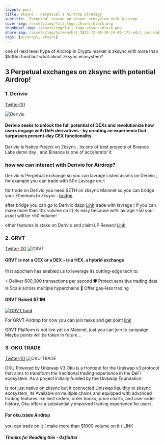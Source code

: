 ```yaml
---
layout: post
title: zksync - Perpetual's Airdrop Strategy
subtitle:  Perpetual season on zksync ecosystem with Airdrop
cover-img: /assets/img/full_logo_zksync-black.png
thumbnail-img: /assets/img/full_logo_zksync-black.png
share-img: /assets/img/Screenshot_2023-12-08-19-24-48-172-edit_com.android.chrome.jpg
tags: [airdrops, zksync]
---
```


one of next level hype of Airdrop in Crypto market is zksync with more than $500m fund
but what about zksync ecosystem?

## 3 Perpetual exchanges on zksync with potential Airdrop!


### 1. Derivio 
[Twitter(X)](https://x.com/derivio_xyz)

![Derivio](https://pbs.twimg.com/profile_banners/1512979915922096131/1695723439/1080x360)
#### Derivio seeks to unlock the full potential of DEXs and revolutionize how users engage with DeFi derivatives - by creating an experience that surpasses present-day CEX functionality.


 Derivio is Native Project on Zksync , its one of best projects of Binance Labs demo day , and Binance is one of accelerator it

### how we can interact with Derivio for Airdrop?

Derivio is Perpetual exchange so you can lavrage Listed assets on Derivio , for example you can trade with 50× Lavrage on it

for trade on Derivio you need $ETH on zksync Mainnet
so you can bridge your Ethereum to zksync :
[bridge](https://www.txsync.io)

after bridge you can go to Derivio dapp [Link](https://derivio.xyz/trade)
trade with lavrage ( if you can make more than 10k volume on it)
its easy because with lavrage ×50 your asset will be ×50 volume!

other features is stake on Derivio and claim LP Reward [Link](https://derivio.xyz/earn/stake)


### 2. GRVT
[Twitter (X)](https://x.com/grvt_io)
![GRVT](https://pbs.twimg.com/profile_banners/1627802277473038338/1701854243/1080x360)

#### GRVT is not a CEX or a DEX – is a HEX, a hybrid exchange

 first appchain has enabled us to leverage its cutting-edge tech to:

⚡ Deliver 600,000 transactions per second 
🛡️ Protect sensitive trading data
🌐 Scale across multiple hyperchains 
💨 Offer gas-less trading

#### GRVT Raised $7.1M 
[![GRVT fund](https://i.postimg.cc/prddVs68/Screenshot-2023-12-08-20-38-59-618-edit-com-android-chrome.jpg)](https://postimg.cc/8JqGtmDP)

For GRVT Airdrop for now you can join tasks and get point [link](https://grvt.io/exchange/sign-up?ref=3YT7DWV)

GRVT Platform is not live yet on Mainnet, just you can join to campaign
Maybe points will be token in future...


### 3. OKU.TRADE
[Twitter(X)](https://x.com/okutrade)
![OKU TRADE](https://pbs.twimg.com/profile_banners/1588206858833125382/1688760738/1080x360)

OKU Powered by Uniswap V3
Oku is a frontend for the Uniswap v3 protocol that aims to transform the traditional trading experience in the DeFi ecosystem. As a project initially funded by the Uniswap Foundation

is not just native on zksync but it connected Uniswap liquidity to zksync ecosystem, its Available on multiple chains and equipped with advanced trading features like limit orders, order books, price charts, and user order history, Oku offers a substantially improved trading experience for users.

#### For oku.trade Airdrop

you can trade on it ( make more than $1000 volume on it ) [LINK](https://oku.trade/app/zksync/swap)


##### Thanks for Reading this - 0xflutter


